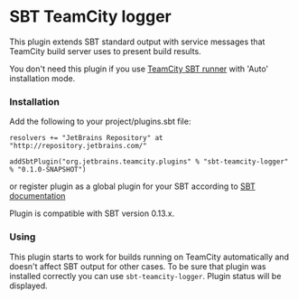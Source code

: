 SBT TeamCity logger
=============

This plugin extends SBT standard output with service messages that TeamCity build server uses to present build results.

You don't need this plugin if you use [TeamCity SBT runner](http://confluence.jetbrains.com/display/TW/SBT+Runner+Plugin) with 'Auto' installation mode.

### Installation

Add the following to your project/plugins.sbt file:

`resolvers += "JetBrains Repository" at "http://repository.jetbrains.com/"`

`addSbtPlugin("org.jetbrains.teamcity.plugins" % "sbt-teamcity-logger" % "0.1.0-SNAPSHOT")`

or register plugin as a global plugin for your SBT according to [SBT documentation](http://www.scala-sbt.org/0.13.0/docs/Getting-Started/Using-Plugins)

Plugin is compatible with SBT version 0.13.x.


### Using

This plugin starts to work for builds running on TeamCity automatically and doesn't affect SBT output for other cases.
To be sure that plugin was installed correctly you can use `sbt-teamcity-logger`. Plugin status will be displayed.